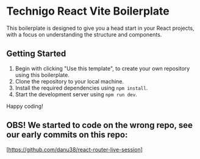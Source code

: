 # Technigo React Vite Boilerplate

This boilerplate is designed to give you a head start in your React projects, with a focus on understanding the structure and components.

## Getting Started

1. Begin with clicking "Use this template", to create your own repository using this boilerplate.
2. Clone the repository to your local machine.
3. Install the required dependencies using `npm install`.
4. Start the development server using `npm run dev`.

Happy coding!

## OBS! We started to code on the wrong repo, see our early commits on this repo:

[https://github.com/danu38/react-router-live-session]
